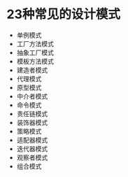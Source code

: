 # 23种常见的设计模式
- 单例模式
- 工厂方法模式
- 抽象工厂模式
- 模板方法模式 
- 建造者模式
- 代理模式
- 原型模式
- 中介者模式
- 命令模式
- 责任链模式
- 装饰器模式
- 策略模式
- 适配器模式
- 迭代器模式
- 观察者模式
- 组合模式